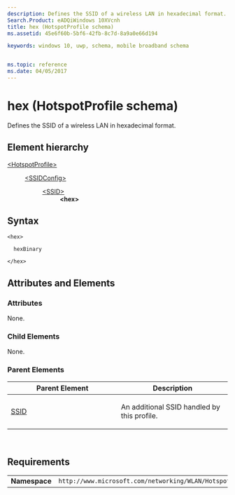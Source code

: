 ```yaml
---
description: Defines the SSID of a wireless LAN in hexadecimal format.
Search.Product: eADQiWindows 10XVcnh
title: hex (HotspotProfile schema)
ms.assetid: 45e6f60b-5bf6-42fb-8c7d-8a9a0e66d194

keywords: windows 10, uwp, schema, mobile broadband schema


ms.topic: reference
ms.date: 04/05/2017
---
```


# hex (HotspotProfile schema)


Defines the SSID of a wireless LAN in hexadecimal format.

## Element hierarchy

<dl>
<dt><a href="element-hotspotprofile.md">&lt;HotspotProfile&gt;</a></dt>
<dd>
<dl>
<dt><a href="element-ssidconfig.md">&lt;SSIDConfig&gt;</a></dt>
<dd>
<dl>
<dt><a href="element-ssid.md">&lt;SSID&gt;</a></dt>
<dd><b>&lt;hex&gt;</b></dd>
</dl>
</dd>
</dl>
</dd>
</dl>

## Syntax

``` syntax
<hex>

  hexBinary

</hex>
```

## Attributes and Elements


### Attributes

None.

### Child Elements

None.

### Parent Elements

<table>
<colgroup>
<col width="50%" />
<col width="50%" />
</colgroup>
<thead>
<tr class="header">
<th>Parent Element</th>
<th>Description</th>
</tr>
</thead>
<tbody>
<tr class="odd">
<td><a href="element-ssid.md">SSID</a> </td>
<td><p>An additional SSID handled by this profile.</p></td>
</tr>
</tbody>
</table>

 

## Requirements

|          |         |
|----------|--------------|
| **Namespace** | `http://www.microsoft.com/networking/WLAN/HotspotProfile/v1` |

 

 




